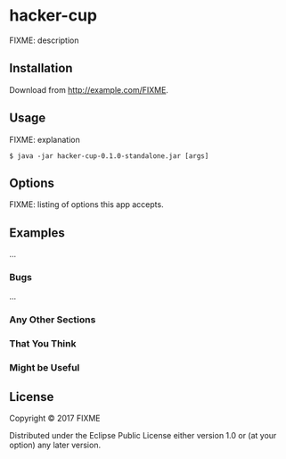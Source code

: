 # hacker-cup

FIXME: description

## Installation

Download from http://example.com/FIXME.

## Usage

FIXME: explanation

    $ java -jar hacker-cup-0.1.0-standalone.jar [args]

## Options

FIXME: listing of options this app accepts.

## Examples

...

### Bugs

...

### Any Other Sections
### That You Think
### Might be Useful

## License

Copyright © 2017 FIXME

Distributed under the Eclipse Public License either version 1.0 or (at
your option) any later version.
